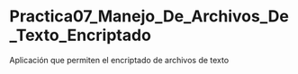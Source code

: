 # Practica07_Manejo_De_Archivos_De_Texto_Encriptado
Aplicación que permiten el encriptado de archivos de texto
